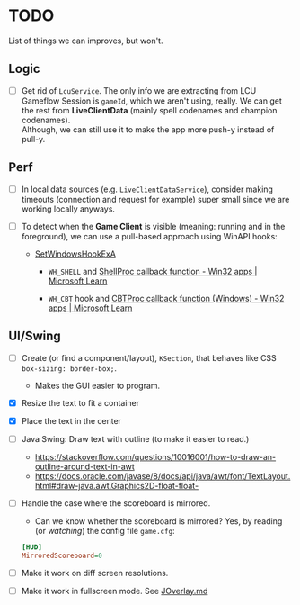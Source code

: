 # TODO

List of things we can improves, but won't.


## Logic

- [ ] Get rid of `LcuService`.
The only info we are extracting from LCU Gameflow Session is `gameId`, which we aren't using, really.
We can get the rest from **LiveClientData** (mainly spell codenames and champion codenames). \
Although, we can still use it to make the app more push-y instead of pull-y.


## Perf

- [ ] In local data sources (e.g. `LiveClientDataService`), consider making timeouts (connection and request for example) super small since we are working locally anyways.

- [ ] To detect when the **Game Client** is visible (meaning: running and in the foreground), we can use a pull-based approach using WinAPI hooks:
    - [SetWindowsHookExA](https://learn.microsoft.com/en-us/windows/win32/api/winuser/nf-winuser-setwindowshookexa)

        * `WH_SHELL` and [ShellProc callback function - Win32 apps | Microsoft Learn](https://learn.microsoft.com/en-us/windows/win32/winmsg/shellproc)
        
        * `WH_CBT` hook and [CBTProc callback function (Windows) - Win32 apps | Microsoft Learn](https://learn.microsoft.com/en-us/windows/win32/winmsg/cbtproc)



## UI/Swing

- [ ] Create (or find a component/layout), `KSection`, that behaves like CSS `box-sizing: border-box;`.
    * Makes the GUI easier to program.

- [x] Resize the text to fit a container

- [x] Place the text in the center

- [ ] Java Swing: Draw text with outline (to make it easier to read.)
    * https://stackoverflow.com/questions/10016001/how-to-draw-an-outline-around-text-in-awt
    * https://docs.oracle.com/javase/8/docs/api/java/awt/font/TextLayout.html#draw-java.awt.Graphics2D-float-float-

- [ ] Handle the case where the scoreboard is mirrored.
    * Can we know whether the scoreboard is mirrored?
    Yes, by reading (or _watching_) the config file `game.cfg`:
    ```ini
    [HUD]
    MirroredScoreboard=0
    ```

- [ ] Make it work on diff screen resolutions.

- [ ] Make it work in fullscreen mode.
See [JOverlay.md](./docs/JOverlay.md)
